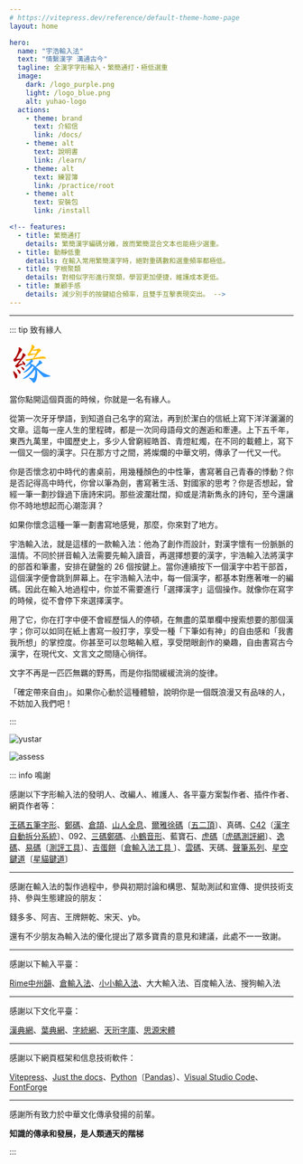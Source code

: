 ```yaml
---
# https://vitepress.dev/reference/default-theme-home-page
layout: home

hero:
  name: "宇浩輸入法"
  text: "情繫漢字 溝通古今"
  tagline: 全漢字字形輸入・繁簡通打・極低選重
  image:
    dark: /logo_purple.png
    light: /logo_blue.png
    alt: yuhao-logo
  actions:
    - theme: brand
      text: 介紹信
      link: /docs/
    - theme: alt
      text: 說明書
      link: /learn/
    - theme: alt
      text: 練習簿
      link: /practice/root
    - theme: alt
      text: 安裝包
      link: /install

<!-- features:
  - title: 繁簡通打
    details: 繁簡漢字編碼分離，故而繁簡混合文本也能極少選重。
  - title: 動靜低重
    details: 在輸入常用繁簡漢字時，絕對重碼數和選重頻率都極低。
  - title: 字根聚類
    details: 對相似字形進行聚類，學習更加便捷，維護成本更低。
  - title: 兼顧手感
    details: 減少別手的按鍵組合頻率，且雙手互擊表現突出。 -->
---
```


<script setup>
import Search from '@/search/FetchSearch.vue'
</script>
<Search zigenUrl="/zigen-star.csv" supplement />

---

::: tip 致有緣人

<svg style="width: 75px; height: 75px; margin-right: 5px;"><g transform="translate(0, 65.91796875) scale(0.0732421875, -0.0732421875)"><path d="M 276 522 Q 228 518 190 513 Q 163 510 176 529 Q 236 635 294 713 Q 307 731 305 738 Q 302 753 262 782 Q 246 795 227 791 Q 217 788 223 773 Q 241 734 163 582 Q 147 548 111 515 Q 93 499 96 487 Q 102 468 117 451 Q 127 441 140 449 Q 162 465 238 490 Q 248 493 258 495 C 287 502 306 525 276 522 Z" style="fill: rgb(174, 1, 1);"></path><path d="M 327 404 Q 282 395 229 377 Q 207 367 221 387 Q 255 436 336 535 Q 361 571 385 591 Q 397 601 391 610 Q 381 628 349 645 Q 334 654 325 651 Q 315 648 318 633 Q 321 600 276 522 L 258 495 Q 168 371 149 360 Q 136 351 139 338 Q 140 325 166 308 Q 176 298 190 309 Q 244 351 334 388 L 336 388 C 364 398 356 410 327 404 Z" style="fill: rgb(174, 1, 1);"></path><path d="M 336 388 Q 345 369 361 362 Q 371 358 379 370 Q 383 380 381 397 Q 377 415 358 428 Q 331 453 318 460 Q 311 464 308 455 Q 304 448 327 404 L 336 388 Z" style="fill: rgb(174, 1, 1);"></path><path d="M 100 165 Q 118 119 135 66 Q 139 50 154 42 Q 163 38 173 46 Q 183 56 191 85 Q 197 110 175 144 Q 150 175 119 207 Q 107 217 101 218 Q 95 218 90 206 Q 89 196 100 165 Z" style="fill: rgb(174, 1, 1);"></path><path d="M 203 220 Q 216 198 228 172 Q 235 159 246 155 Q 255 154 261 161 Q 268 171 270 195 Q 270 222 212 256 Q 202 263 196 262 Q 192 261 190 251 Q 189 242 203 220 Z" style="fill: rgb(174, 1, 1);"></path><path d="M 291 300 Q 318 246 340 240 Q 350 237 358 251 Q 362 261 357 280 Q 345 307 299 321 Q 292 324 289 315 Q 286 308 291 300 Z" style="fill: rgb(174, 1, 1);"></path><path d="M 563 734 Q 581 759 600 781 Q 613 797 610 804 Q 609 817 572 846 Q 557 858 540 854 Q 530 851 536 837 Q 549 803 491 695 Q 479 671 454 649 Q 436 636 438 625 Q 442 607 455 591 Q 465 581 476 588 Q 507 603 612 619 Q 619 620 627 620 C 657 622 669 643 639 643 Q 579 643 529 641 Q 496 640 513 661 Q 534 695 555 723 L 563 734 Z" style="fill: rgb(255, 189, 5);"></path><path d="M 600 534 Q 622 559 670 618 Q 715 676 758 708 Q 774 718 764 730 Q 752 742 719 762 Q 710 765 646 747 Q 582 735 563 734 C 543 732 543 732 555 723 Q 564 713 585 709 Q 594 708 658 716 Q 667 717 669 715 Q 673 711 667 698 Q 652 670 639 643 L 627 620 Q 605 580 588 552 Q 579 539 576 529 C 564 501 580 511 600 534 Z" style="fill: rgb(255, 189, 5);"></path><path d="M 551 491 Q 671 521 860 520 Q 879 520 884 529 Q 888 539 873 551 Q 822 587 754 566 Q 697 554 615 537 Q 606 536 600 534 L 576 529 Q 491 517 398 500 Q 379 497 394 483 Q 407 471 423 467 Q 442 463 457 467 Q 484 476 514 483 L 551 491 Z" style="fill: rgb(255, 189, 5);"></path><path d="M 513 403 Q 568 451 569 457 L 569 460 Q 569 469 553 489 L 551 491 C 532 514 523 511 514 483 Q 502 437 393 344 Q 384 340 382 335 Q 378 328 388 327 Q 412 327 491 385 L 513 403 Z" style="fill: rgb(44, 150, 255);"></path><path d="M 642 313 Q 641 314 641 313 L 627 329 Q 579 380 513 403 C 485 414 465 401 491 385 Q 500 379 511 373 L 560 340 Q 573 328 586 314 L 616 258 Q 634 192 607 96 Q 597 56 584 50 Q 577 46 518 54 Q 478 63 476 56 Q 475 49 487 35 Q 544 -14 566 -48 Q 581 -67 597 -64 Q 648 -37 669 84 Q 681 162 668 246 C 664 276 662 292 642 313 Z" style="fill: rgb(44, 150, 255);"></path><path d="M 511 373 Q 493 307 344 190 Q 328 178 349 181 Q 415 187 519 296 Q 538 317 560 340 C 581 362 520 402 511 373 Z" style="fill: rgb(44, 150, 255);"></path><path d="M 586 314 Q 526 182 336 47 Q 323 35 332 33 Q 351 24 427 68 Q 497 107 579 209 Q 615 252 614 255 Q 615 256 616 258 C 631 284 599 341 586 314 Z" style="fill: rgb(44, 150, 255);"></path><path d="M 641 313 Q 732 377 780 402 Q 799 406 795 418 Q 789 434 770 454 Q 751 473 728 476 Q 712 476 713 456 Q 714 441 705 425 Q 677 388 627 329 C 608 306 616 296 641 313 Z" style="fill: rgb(44, 150, 255);"></path><path d="M 668 246 Q 735 167 815 84 Q 834 68 861 70 Q 957 82 986 90 Q 995 93 996 97 Q 996 101 983 108 Q 845 150 758 217 Q 704 259 642 313 C 619 333 649 269 668 246 Z" style="fill: rgb(44, 150, 255);"></path></g></svg>

當你點開這個頁面的時候，你就是一名有緣人。

從第一次牙牙學語，到知道自己名字的寫法，再到於潔白的信紙上寫下洋洋灑灑的文章。這每一座人生的里程碑，都是一次同母語母文的邂逅和牽連。上下五千年，東西九萬里，中國歷史上，多少人曾窮經皓首、青燈紅燭，在不同的載體上，寫下一個又一個的漢字。只在那方寸之間，將燦爛的中華文明，傳承了一代又一代。

你是否懷念初中時代的書桌前，用幾種顏色的中性筆，書寫著自己青春的悸動？你是否記得高中時代，你曾以筆為劍，書寫著生活、對國家的思考？你是否想起，曾經一筆一劃抄錄過下唐詩宋詞。那些波瀾壯闊，抑或是清新雋永的詩句，至今還讓你不時地想起而心潮澎湃？

如果你懷念這種一筆一劃書寫地感覺，那麼，你來對了地方。

宇浩輸入法，就是這樣的一款輸入法：他為了創作而設計，對漢字懷有一份脈脈的溫情。不同於拼音輸入法需要先輸入讀音，再選擇想要的漢字，宇浩輸入法將漢字的部首和筆畫，安排在鍵盤的 26 個按鍵上。當你連續按下一個漢字中若干部首，這個漢字便會跳到屏幕上。在宇浩輸入法中，每一個漢字，都基本對應著唯一的編碼。因此在輸入地過程中，你並不需要進行「選擇漢字」這個操作。就像你在寫字的時候，從不會停下來選擇漢字。

用了它，你在打字中便不會經歷惱人的停頓，在無盡的菜單欄中搜索想要的那個漢字；你可以如同在紙上書寫一般打字，享受一種「下筆如有神」的自由感和「我書我所想」的掌控度。你甚至可以忽略輸入框，享受閉眼創作的樂趣，自由書寫古今漢字，在現代文、文言文之間隨心徜徉。

文字不再是一匹匹無羈的野馬，而是你指間緩緩流淌的旋律。

「確定帶來自由」。如果你心動於這種體驗，說明你是一個既浪漫又有品味的人，不妨加入我們吧！

:::

![yustar](/yustar.png)

![assess](/assess.png)

::: info 鳴謝

感謝以下字形輸入法的發明人、改編人、維護人、各平臺方案製作者、插件作者、網頁作者等：

[王碼五筆字形](http://www.wangma.net.cn/)、[鄭碼](https://www.china-e.com.cn/li/main/zhengma/jj.htm)、[倉頡](http://www.cbflabs.com/)、[山人全息](https://siuze.github.io/ShanRenMaLTS/)、[爾雅徐碼](http://xumax.cn/)〔[五二頂](https://github.com/Ace-Who/rime-xuma?tab=readme-ov-file)〕、真碼、[C42](https://github.com/tansongchen/c42)〔[漢字自動拆分系統](https://chaifen.app/)〕、092、[三碼鄭碼](http://zzzm.ysepan.com/?xzpd=1)、[小鶴音形](https://flypy.com/)、藍寶石、[虎碼](https://www.tiger-code.com/)〔[虎碼測評網](http://assess.tiger-code.com/)〕、[逸碼](https://yb6b.github.io/yima/graceful-code/)、[易碼](https://yb6b.github.io/yima/)〔[測評工具](https://yb6b.github.io/#/)〕、[吉蛋餅](https://lost-melody.github.io/wafel/)〔[倉輸入法工具
](https://lost-melody.github.io/hamster-tools/)〕、[雲碼](https://github.com/orbitoo/kumo)、天碼、[聲筆系列](https://sbxlm.github.io/)、[星空鍵道](https://xkinput.gitee.io/)〔[星貓鍵道](https://github.com/hugh7007/xmjd6-rere)〕

---

感謝在輸入法的製作過程中，參與初期討論和構思、幫助測試和宣傳、提供技術支持、參與生態建設的朋友：

錢多多、阿吉、王牌餅乾、宋天、yb。

還有不少朋友為輸入法的優化提出了眾多寶貴的意見和建議，此處不一一致謝。

---

感謝以下輸入平臺：

[Rime中州韻](https://rime.im/)、[倉輸入法](https://ihsiao.com/apps/hamster/)、[小小輸入法](https://yong.dgod.net/)、大大輸入法、百度輸入法、搜狗輸入法

---

感謝以下文化平臺：

[漢典網](https://www.zdic.net/)、[葉典網](http://yedict.com/zslf.htm)、[字統網](https://zi.tools/)、[天珩字庫](http://cheonhyeong.com/Simplified/download.html)、[思源宋體](https://source.typekit.com/source-han-serif/cn/)

---

感謝以下網頁框架和信息技術軟件：

[Vitepress](https://vitepress.dev/zh/)、[Just the docs](https://just-the-docs.com/)、[Python](https://www.python.org/)〔[Pandas](https://pandas.pydata.org/)〕、[Visual Studio Code](https://code.visualstudio.com/)、[FontForge](https://fontforge.org/en-US/)

---

感謝所有致力於中華文化傳承發揚的前輩。

**知識的傳承和發展，是人類通天的階梯**

:::